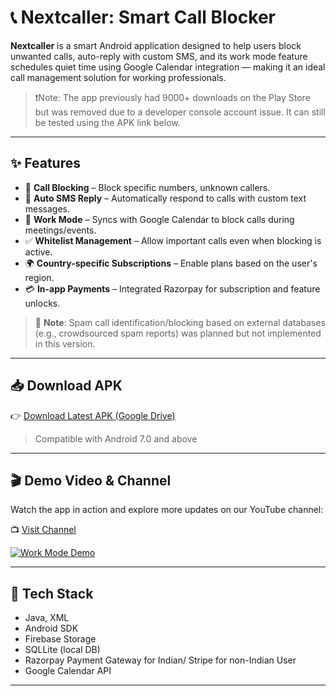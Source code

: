 # 📞 Nextcaller: Smart Call Blocker

**Nextcaller** is a smart Android application designed to help users block unwanted calls, auto-reply with custom SMS, and its work mode feature schedules quiet time using Google Calendar integration — making it an ideal call management solution for working professionals.

> ❗Note: The app previously had 9000+ downloads on the Play Store but was removed due to a developer console account issue. It can still be tested using the APK link below.

---

## ✨ Features

- 🔕 **Call Blocking** – Block specific numbers, unknown callers.
- 💬 **Auto SMS Reply** – Automatically respond to calls with custom text messages.
- 📅 **Work Mode** – Syncs with Google Calendar to block calls during meetings/events.
- ✅ **Whitelist Management** – Allow important calls even when blocking is active.
- 🌍 **Country-specific Subscriptions** – Enable plans based on the user's region.
- 💳 **In-app Payments** – Integrated Razorpay for subscription and feature unlocks.

> 🚫 **Note**: Spam call identification/blocking based on external databases (e.g., crowdsourced spam reports) was planned but not implemented in this version.

---

## 📥 Download APK

👉 [Download Latest APK (Google Drive)](https://drive.google.com/file/d/1glRa6crUVhRrzzBUnc1Pm5aNvsFigLI1/view?usp=drive_link)

> Compatible with Android 7.0 and above

---

## 🎬 Demo Video & Channel

Watch the app in action and explore more updates on our YouTube channel:

📺 [Visit Channel](https://youtube.com/@nextcaller6649)

[![Work Mode Demo](https://img.youtube.com/vi/jEK38_jr7-M/hqdefault.jpg)](https://youtu.be/jEK38_jr7-M)

---

## 🧰 Tech Stack

- Java, XML  
- Android SDK  
- Firebase Storage  
- SQLLite (local DB)  
- Razorpay Payment Gateway for Indian/ Stripe for non-Indian User  
- Google Calendar API  

---

<!-- Optional, add later
## 📁 Project Structure (simplified)

```text
📁 Nextcaller/
├── 📁 app/
│   ├── 📁 src/
│   │   ├── 📁 main/
│   │   │   ├── 📁 java/com/nextcaller/
│   │   │   │   ├── MainActivity.java
│   │   │   │   ├── ui/
│   │   │   │   ├── services/
│   │   │   │   ├── utils/
│   │   │   ├── 📁 res/
│   │   │   │   ├── layout/
│   │   │   │   ├── values/
│   │   │   │   ├── drawable/
│   │   │   ├── AndroidManifest.xml
├── build.gradle
├── settings.gradle
